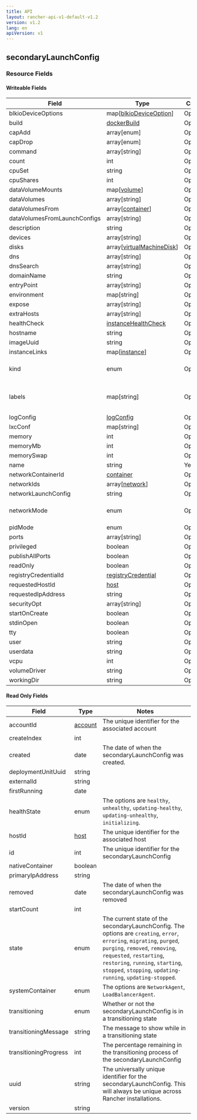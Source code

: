 ```yaml
---
title: API
layout: rancher-api-v1-default-v1.2
version: v1.2
lang: en
apiVersion: v1
---
```


## secondaryLaunchConfig



### Resource Fields

#### Writeable Fields

Field | Type | Create | Update | Default | Notes
---|---|---|---|---|---
blkioDeviceOptions | map[[blkioDeviceOption]({{site.baseurl}}/rancher/{{page.version}}/{{page.lang}}/api/{{page.apiVersion}}/api-resources/blkioDeviceOption/)] | Optional | - | - | 
build | [dockerBuild]({{site.baseurl}}/rancher/{{page.version}}/{{page.lang}}/api/{{page.apiVersion}}/api-resources/dockerBuild/) | Optional | - | - | 
capAdd | array[enum] | Optional | - | - | 
capDrop | array[enum] | Optional | - | - | 
command | array[string] | Optional | - | - | 
count | int | Optional | - | - | 
cpuSet | string | Optional | - | - | 
cpuShares | int | Optional | - | - | 
dataVolumeMounts | map[[volume]({{site.baseurl}}/rancher/{{page.version}}/{{page.lang}}/api/{{page.apiVersion}}/api-resources/volume/)] | Optional | - | - | 
dataVolumes | array[string] | Optional | - | - | 
dataVolumesFrom | array[[container]({{site.baseurl}}/rancher/{{page.version}}/{{page.lang}}/api/{{page.apiVersion}}/api-resources/container/)] | Optional | - | - | 
dataVolumesFromLaunchConfigs | array[string] | Optional | - | - | 
description | string | Optional | Yes | - | 
devices | array[string] | Optional | - | - | 
disks | array[[virtualMachineDisk]({{site.baseurl}}/rancher/{{page.version}}/{{page.lang}}/api/{{page.apiVersion}}/api-resources/virtualMachineDisk/)] | Optional | - | - | 
dns | array[string] | Optional | - | - | 
dnsSearch | array[string] | Optional | - | - | 
domainName | string | Optional | - | - | 
entryPoint | array[string] | Optional | - | - | 
environment | map[string] | Optional | - | - | 
expose | array[string] | Optional | - | - | 
extraHosts | array[string] | Optional | - | - | 
healthCheck | [instanceHealthCheck]({{site.baseurl}}/rancher/{{page.version}}/{{page.lang}}/api/{{page.apiVersion}}/api-resources/instanceHealthCheck/) | Optional | - | - | 
hostname | string | Optional | - | - | 
imageUuid | string | Optional | - | - | 
instanceLinks | map[[instance]({{site.baseurl}}/rancher/{{page.version}}/{{page.lang}}/api/{{page.apiVersion}}/api-resources/instance/)] | Optional | - | - | 
kind | enum | Optional | - | container | The options are `container`, `virtualMachine`.
labels | map[string] | Optional | - | - | A map of key value pairs to be used as labels for the secondaryLaunchConfig
logConfig | [logConfig]({{site.baseurl}}/rancher/{{page.version}}/{{page.lang}}/api/{{page.apiVersion}}/api-resources/logConfig/) | Optional | - | - | 
lxcConf | map[string] | Optional | - | - | 
memory | int | Optional | - | - | 
memoryMb | int | Optional | - | - | 
memorySwap | int | Optional | - | - | 
name | string | Yes | - | - | 
networkContainerId | [container]({{site.baseurl}}/rancher/{{page.version}}/{{page.lang}}/api/{{page.apiVersion}}/api-resources/container/) | Optional | - | - | 
networkIds | array[[network]({{site.baseurl}}/rancher/{{page.version}}/{{page.lang}}/api/{{page.apiVersion}}/api-resources/network/)] | Optional | - | - | 
networkLaunchConfig | string | Optional | - | - | 
networkMode | enum | Optional | - | managed | The options are `none`, `bridge`, `host`, `managed`, `container`.
pidMode | enum | Optional | - | - | The options are `host`.
ports | array[string] | Optional | - | - | 
privileged | boolean | Optional | - | - | 
publishAllPorts | boolean | Optional | - | - | 
readOnly | boolean | Optional | - | - | 
registryCredentialId | [registryCredential]({{site.baseurl}}/rancher/{{page.version}}/{{page.lang}}/api/{{page.apiVersion}}/api-resources/registryCredential/) | Optional | - | - | 
requestedHostId | [host]({{site.baseurl}}/rancher/{{page.version}}/{{page.lang}}/api/{{page.apiVersion}}/api-resources/host/) | Optional | - | - | 
requestedIpAddress | string | Optional | - | - | 
securityOpt | array[string] | Optional | - | - | 
startOnCreate | boolean | Optional | - | true | 
stdinOpen | boolean | Optional | - | - | 
tty | boolean | Optional | - | - | 
user | string | Optional | - | - | 
userdata | string | Optional | - | - | 
vcpu | int | Optional | - | 1 | 
volumeDriver | string | Optional | - | - | 
workingDir | string | Optional | - | - | 


#### Read Only Fields

Field | Type   | Notes
---|---|---
accountId | [account]({{site.baseurl}}/rancher/{{page.version}}/{{page.lang}}/api/{{page.apiVersion}}/api-resources/account/)  | The unique identifier for the associated account
createIndex | int  | 
created | date  | The date of when the secondaryLaunchConfig was created.
deploymentUnitUuid | string  | 
externalId | string  | 
firstRunning | date  | 
healthState | enum  | The options are `healthy`, `unhealthy`, `updating-healthy`, `updating-unhealthy`, `initializing`.
hostId | [host]({{site.baseurl}}/rancher/{{page.version}}/{{page.lang}}/api/{{page.apiVersion}}/api-resources/host/)  | The unique identifier for the associated host
id | int  | The unique identifier for the secondaryLaunchConfig
nativeContainer | boolean  | 
primaryIpAddress | string  | 
removed | date  | The date of when the secondaryLaunchConfig was removed
startCount | int  | 
state | enum  | The current state of the secondaryLaunchConfig. The options are `creating`, `error`, `erroring`, `migrating`, `purged`, `purging`, `removed`, `removing`, `requested`, `restarting`, `restoring`, `running`, `starting`, `stopped`, `stopping`, `updating-running`, `updating-stopped`.
systemContainer | enum  | The options are `NetworkAgent`, `LoadBalancerAgent`.
transitioning | enum  | Whether or not the secondaryLaunchConfig is in a transitioning state
transitioningMessage | string  | The message to show while in a transitioning state
transitioningProgress | int  | The percentage remaining in the transitioning process of the secondaryLaunchConfig
uuid | string  | The universally unique identifier for the secondaryLaunchConfig. This will always be unique across Rancher installations.
version | string  | 


<br>
